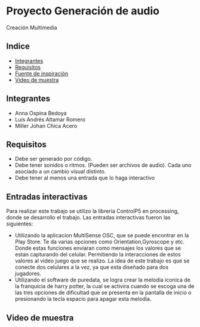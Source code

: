 # Proyecto Generación de audio
Creación Multimedia

## Indice
- [Integrantes](#integrantes)
- [Requisitos](#requisitos)
- [Fuente de inspiración](#fuente)
- [Video de muestra](#muestra)

## Integrantes
- Anna Ospina Bedoya
- Luis Andrés Altamar Romero
- Miller Johan Chica Acero

## Requisitos
- Debe ser generado por código.
- Debe tener  sonidos o ritmos. (Pueden ser archivos de audio). Cada uno asociado a un cambio visual distinto.
- Debe tener al menos una entrada que lo haga interactivo 

## Entradas interactivas 
Para realizar este trabajo se utilizo la libreria ControlP5 en processing, donde se desarrollo el trabajo. Las entradas interactivas fueron las siguientes:
- Utilizando la aplicacion MultiSense OSC, que se puede encontrar en la Play Store. Te da varias opciones como Orientation,Gyroscope y etc. Donde estas funciones enviaran como mensajes los valores que se estan capturando del celular. Permitiendo la interacciones de estos valores al video juego que se realizo. La idea de este trabajo es que se conecte dos celulares a la vez, ya que esta diseñado para dos jugadores. 
- Utilizando el software de puredata, se logra crear la melodia iconica de la franquicia de harry potter, la cual se activira cuando se escoga una de las tres opciones de dificultad que se presenta en la pantalla de inicio o presionando la tecla espacio para apagar esta melodia.

## Video de muestra
